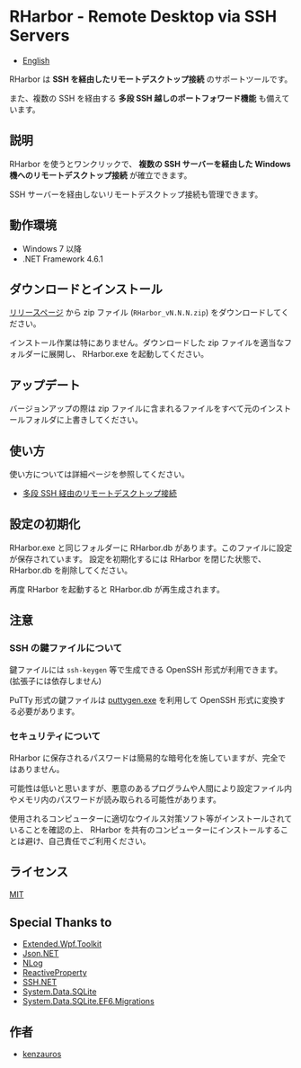 RHarbor - Remote Desktop via SSH Servers
=====

- [English](index.md)

RHarbor は **SSH を経由したリモートデスクトップ接続** のサポートツールです。

また、複数の SSH を経由する **多段 SSH 越しのポートフォワード機能** も備えています。

## 説明

RHarbor を使うとワンクリックで、 **複数の SSH サーバーを経由した Windows 機へのリモートデスクトップ接続** が確立できます。

SSH サーバーを経由しないリモートデスクトップ接続も管理できます。

## 動作環境

- Windows 7 以降
- .NET Framework 4.6.1

## ダウンロードとインストール

[リリースページ](https://github.com/kenzauros/rharbor/releases) から zip ファイル (`RHarbor_vN.N.N.zip`) をダウンロードしてください。

インストール作業は特にありません。ダウンロードした zip ファイルを適当なフォルダーに展開し、 RHarbor.exe を起動してください。

## アップデート

バージョンアップの際は zip ファイルに含まれるファイルをすべて元のインストールフォルダに上書きしてください。

## 使い方

使い方については詳細ページを参照してください。

- [多段 SSH 経由のリモートデスクトップ接続](rdp-with-multi-hop-ssh.ja.md)

## 設定の初期化

RHarbor.exe と同じフォルダーに RHarbor.db があります。このファイルに設定が保存されています。
設定を初期化するには RHarbor を閉じた状態で、 RHarbor.db を削除してください。

再度 RHarbor を起動すると RHarbor.db が再生成されます。

## 注意

### SSH の鍵ファイルについて

鍵ファイルには `ssh-keygen` 等で生成できる OpenSSH 形式が利用できます。 (拡張子には依存しません)

PuTTy 形式の鍵ファイルは [puttygen.exe](https://www.chiark.greenend.org.uk/~sgtatham/putty/latest.html) を利用して OpenSSH 形式に変換する必要があります。

### セキュリティについて

RHarbor に保存されるパスワードは簡易的な暗号化を施していますが、完全ではありません。

可能性は低いと思いますが、悪意のあるプログラムや人間により設定ファイル内やメモリ内のパスワードが読み取られる可能性があります。

使用されるコンピューターに適切なウイルス対策ソフト等がインストールされていることを確認の上、 RHarbor を共有のコンピューターにインストールすることは避け、自己責任でご利用ください。

## ライセンス

[MIT](https://github.com/tcnksm/tool/blob/master/LICENCE)

## Special Thanks to

- [Extended.Wpf.Toolkit](https://github.com/xceedsoftware/wpftoolkit)
- [Json.NET](https://www.newtonsoft.com/json)
- [NLog](https://nlog-project.org/)
- [ReactiveProperty](https://github.com/runceel/ReactiveProperty)
- [SSH.NET](https://github.com/sshnet/SSH.NET/)
- [System.Data.SQLite](https://system.data.sqlite.org/index.html/doc/trunk/www/index.wiki)
- [System.Data.SQLite.EF6.Migrations](https://github.com/bubibubi/db2ef6migrations)

## 作者

- [kenzauros](https://github.com/kenzauros)
